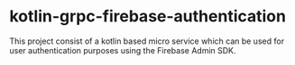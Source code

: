 # kotlin-grpc-firebase-authentication

This project consist of a kotlin based micro service which can be used for user authentication purposes using the Firebase Admin SDK. 